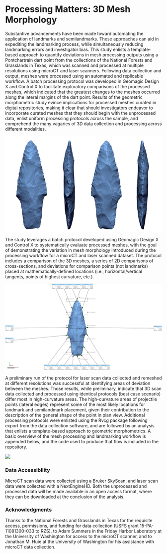 # Processing Matters: 3D Mesh Morphology

Substantive advancements have been made toward automating the application of landmarks and semilandmarks. These approaches can aid in expediting the landmarking process, while simultaneously reducing landmarking errors and investigator bias. This study enlists a template-based approach to quantify deviations in mesh processing outputs using a Pontchartrain dart point from the collections of the National Forests and Grasslands in Texas, which was scanned and processed at multiple resolutions using microCT and laser scanners. Following data collection and output, meshes were processed using an automated and replicable workflow. A batch processing protocol was developed in Geomagic Design X and Control X to facilitate exploratory comparisons of the processed meshes, which indicated that the greatest changes to the meshes occurred along the lateral margins of the dart point. Results of the geometric morphometric study evince implications for processed meshes curated in digital repositories, making it clear that should investigators endeavor to incorporate curated meshes that they should begin with the unprocessed data, enlist uniform processing protocols across the sample, and comprehend the many vagaries of 3D data collection and processing across different modalities.

![](./figures/ho54ct.png)

The study leverages a batch protocol developed using Geomagic Design X and Control X to systematically evaluate processed meshes, with the goal of demonstrating the variation in mesh morphology introduced during the processing workflow for a microCT and laser scanned dataset. The protocol includes a comparison of the 3D meshes, a series of 2D comparisons of cross-sections, and deviations for comparison points (not landmarks) placed at mathematically-defined locations (i.e., horizontal/vertical tangents, points of highest curvature, etc.).

![](./figures/FigBatch.jpg)

A preliminary run of the protocol for laser scan data collected and remeshed at different resolutions was successful at identifying areas of deviation between the meshes. Those results, while preliminary, indicate that 3D scan data collected and processed using identical protocols (best case scenario) differ most in high-curvature areas. The high-curvature areas of projectile points (lateral edges) represent some of the most likely locations for landmark and semilandmark placement, given their contribution to the description of the general shape of the point in plan view. Additional processing protocols were enlisted using the Rvcg package following export from the data collection software, and are followed by an analysis that enlists a template-based approach to geometric morphometrics. A basic overview of the mesh processing and landmarking workflow is appended below, and the code used to produce that flow is included in the repository.

![](./figures/resolution-flow.png)

### Data Accessibility

MicroCT scan data were collected using a Bruker SkyScan, and laser scan data were collected with a NextEngineHD. Both the unprocessed and processed data will be made available in an open access format, where they can be downloaded at the conclusion of the analysis.

### Acknowledgments

Thanks to the National Forests and Grasslands in Texas for the requisite access, permissions, and funding for data collection (USFS grant 15-PA-11081300-033 to RZS), to Adam Summers in the Friday Harbor Laboratory at the University of Washington for access to the microCT scanner, and to Jonathan M. Huie at the University of Washington for his assistance with microCT data collection.
